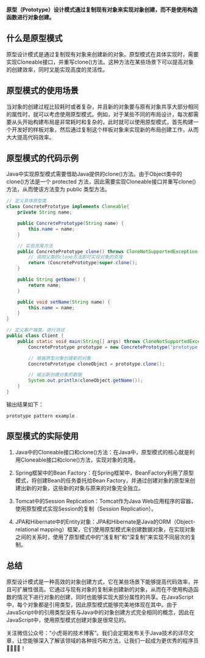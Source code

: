 **原型（Prototype）设计模式通过复制现有对象来实现对象创建，而不是使用构造函数进行对象创建。**

## 什么是原型模式

原型设计模式是通过复制现有对象来创建新的对象。原型模式在具体实现时，需要实现Cloneable接口，并重写clone()方法。这种方法在某些场景下可以提高对象的创建效率，同时又能实现高度的灵活性。

## 原型模式的使用场景

当对象的创建过程比较耗时或者复杂，并且新的对象要与原有对象共享大部分相同的属性时，就可以考虑使用原型模式。例如，对于某些不同的布局设计，每次都需要从头开始构建布局是非常耗时和复杂的，此时就可以使用原型模式，首先构建一个开发好的样板对象，然后通过复制这个样板对象来实现新的布局创建工作，从而大大提高代码效率。

##  原型模式的代码示例
Java中实现原型模式需要借助Java提供的clone()方法。由于Object类中的clone()方法是一个 protected 方法，因此需要实现Cloneable接口并重写clone()方法，从而使该方法变为 public 类型方法。
```java
// 定义具体原型类
class ConcretePrototype implements Cloneable{
    private String name;

    public ConcretePrototype(String name) {
        this.name = name;
    }

    // 实现克隆方法
    public ConcretePrototype clone() throws CloneNotSupportedException{
        // 调用父类的clone方法即可实现对象的克隆
        return (ConcretePrototype)super.clone();
    }

    public String getName() {
        return name;
    }

    public void setName(String name) {
        this.name = name;
    }
}

// 定义客户端类，进行测试
public class Client {
    public static void main(String[] args) throws CloneNotSupportedException {
        ConcretePrototype prototype = new ConcretePrototype("prototype pattern example");

        // 根据原型对象创建新的对象
        ConcretePrototype cloneObject = prototype.clone();

        // 输出新创建对象的数据
        System.out.println(cloneObject.getName());
    }
}
```

输出结果如下：

```
prototype pattern example
```

## 原型模式的实际使用

1. Java中的Cloneable接口和clone()方法：在Java中，原型模式的核心就是利用Cloneable接口和clone()方法，实现对象的克隆。

2. Spring框架中的Bean Factory：在Spring框架中，BeanFactory利用了原型模式，将创建Bean的任务委托给Bean Factory，并通过创建对象的原型来创建出新的对象，这些新的对象与原来的对象完全独立。

3. Tomcat中的Session Replication：Tomcat作为Java Web应用程序的容器，使用原型模式实现Session的复制（Session Replication）。

4. JPA和Hibernate中的Entity对象：JPA和Hibernate是Java的ORM（Object-relational mapping）框架，它们使用原型模式来创建数据对象，在实现对象之间的关系时，使用了原型模式中的“浅复制”和“深复制”来实现不同层次的复制。


## 总结

原型设计模式是一种高效的对象创建方式，它在某些场景下能够提高代码效率，并且可扩展性很高。它通过与现有对象的复制来创建新的对象，从而在不使用构造函数的情况下进行对象的创建，同时也能够实现大部分属性的共享。在JavaScript中，每个对象都是引用类型，因此原型模式能够完美地体现在其中。由于JavaScript中的引用类型没有与Java中的对象创建方式完全相同的概念，因此在JavaScript中，使用原型模式创建对象是很常见的。

关注微信公众号：“小虎哥的技术博客”。我们会定期发布关于Java技术的详尽文章，让您能够深入了解该领域的各种技巧和方法，让我们一起成为更优秀的程序员👩‍💻👨‍💻！
